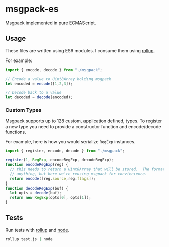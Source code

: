 # msgpack-es

Msgpack implemented in pure ECMAScript.

## Usage

These files are written using ES6 modules.  I consume them using [rollup][].

For example:

```js
import { encode, decode } from "./msgpack";

// Encode a value to Uint8Array holding msgpack
let encoded = encode([1,2,3]);

// Decode back to a value
let decoded = decode(encoded);

```

### Custom Types

Msgpack supports up to 128 custom, application defined, types.  To register a new
type you need to provide a constructor function and encode/decode functions.

For example, here is how you would serialize `RegExp` instances.

```js
import { register, encode, decode } from "./msgpack";

register(1, RegExp, encodeRegExp, decodeRegExp);
function encodeRegExp(reg) {
  // this needs to return a Uint8Array that will be stored.  The format can be
  // anything, but here we're reusing msgpack for convienience.
  return encode([reg.source,reg.flags]);
}
function decodeRegExp(buf) {
  let opts = decode(buf);
  return new RegExp(opts[0], opts[1]);
}
```

## Tests

Run tests with [rollup][] and [node][].

```sh
rollup test.js | node
```

[rollup]: http://rollupjs.org
[node]: https://nodejs.org/
